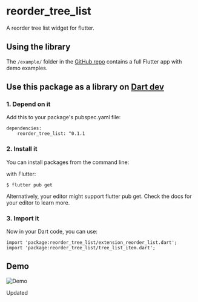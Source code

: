 # reorder_tree_list

A reorder tree list widget for flutter.

## Using the library
The `/example/` folder in the [GitHub repo](https://github.com/ddrdjboy/reorder_tree_list)
contains a full Flutter app with demo examples.

## Use this package as a library on [Dart dev](https://pub.dev/packages/reorder_tree_list/)

### 1. Depend on it
Add this to your package's pubspec.yaml file:

```
dependencies:
    reorder_tree_list: ^0.1.1
```

### 2. Install it
You can install packages from the command line:

with Flutter:

```
$ flutter pub get
```

Alternatively, your editor might support flutter pub get. Check the docs for your editor to learn more.

### 3. Import it
Now in your Dart code, you can use:

```
import 'package:reorder_tree_list/extension_reorder_list.dart';
import 'package:reorder_tree_list/tree_list_item.dart';
```

## Demo
![Demo](https://github.com/ddrdjboy/reorder_tree_list/blob/master/example.gif)

Updated
